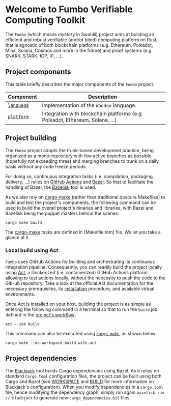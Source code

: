 # Welcome to Fumbo Verifiable Computing Toolkit

The `Fumbo` (which means *mystery* in Swahili) project aims at building an efficient and robust verifiable (and/or blind)
computing platform on Rust, that is agnostic of both blockchain platforms (e.g. Ethereum, Polkadot, Mina, Solana, Cosmos
and more in the future) and proof systems (e.g. SNARK, STARK, IOP, IP, ...).

## Project components

This table briefly describes the major components of the `Fumbo` project.

| Component                | Description                                                                  |
|--------------------------|------------------------------------------------------------------------------|
| [`language`](./language) | Implementation of the `Woodoo` language.                                     |
| [`platform`](./platform) | Integration with blockchain platforms (e.g. Polkadot, Ethereum, Solana, ...) |

## Project building

The `Fumbo` project adopts the trunk-based development practice, being organized as a mono-repository with few active
branches as possible (hopefully not exceeding three) and merging branches to trunk on a daily basis without any code
freeze periods.

For doing so, continuous integration tasks (i.e. compilation, packaging, delivery, ...) relies on [GitHub Actions](https://docs.github.com/en/actions) 
and [Bazel](https://bazel.build/). So that to facilitate the handling of Bazel, the [Bazelisk](https://github.com/bazelbuild/bazelisk)
tool is used.

As we also rely on [cargo-make](https://github.com/sagiegurari/cargo-make) (rather than traditional obscure Makefiles) 
to build and test the project's components, the following command can be used to build the overall project's binaries and 
libraries, with Bazel and Bazelisk being the puppet masters behind the scenes:

```shell
cargo make build
```

The [cargo-make](https://github.com/sagiegurari/cargo-make) tasks are defined in [Makefile.tom] file. We let you take
a glance at it.

### Local build using Act

`Fumbo` uses GitHub Actions for building and orchestrating its continuous integration pipeline. Consequently, you can 
readily build the project locally using [Act](https://github.com/nektos/act), a Dockerized (i.e. containerized) GitHub 
Actions platform allowing to test actions locally, without the necessity to push the code to the GitHub repository. 
Take a look at the official Act documentation for the necessary prerequisites, its [installation](https://github.com/nektos/act#installation)
procedure, and available virtual environments.

Once Act is installed on your host, building the project is as simple as entering the following command in a terminal so
that to run the `build` job defined in the [project's workflow](.github/workflows/main.yml):

```shell
act --job build
```

This command can also be executed using [`cargo-make`](https://github.com/sagiegurari/cargo-make), as shown below:

```shell
cargo make --no-workspace build-with-act
```

## Project dependencies

The [Blackjack](https://github.com/wildarch/blackjack) tool builds Cargo dependencies using Bazel. As it relies on standard
`Cargo.toml` configuration files, the project can be built using both Cargo and Bazel (see [WORKSPACE](./WORKSPACE) and 
[BUILD](./_BUILD.old) for more information on Blackjack's configuration). When you modify dependencies in a `Cargo.toml`
file, hence modifying the dependency graph, simply run again `bazelisk run //:blackjack` to generate new `cargo_dependencies.bzl`
files.
